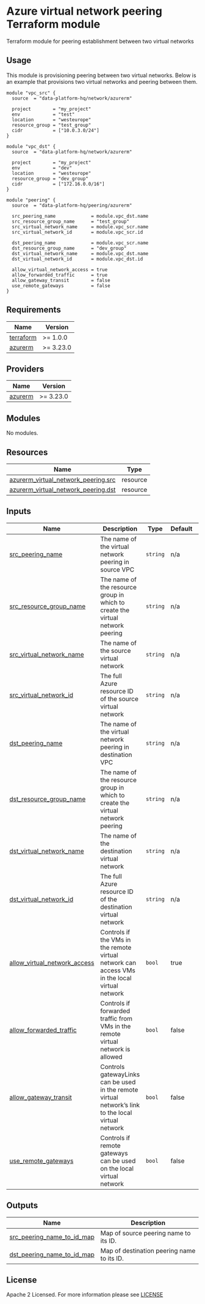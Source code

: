 # Azure virtual network peering Terraform module
Terraform module for peering establishment between two virtual networks

## Usage
This module is provisioning peering between two virtual networks. Below is an example that provisions two virtual networks and peering between them.
```
module "vpc_src" {
  source  = "data-platform-hq/network/azurerm"

  project        = "my_project"
  env            = "test"
  location       = "westeurope"
  resource_group = "test_group"
  cidr           = ["10.0.3.0/24"]
}

module "vpc_dst" {
  source  = "data-platform-hq/network/azurerm"

  project        = "my_project"
  env            = "dev"
  location       = "westeurope"
  resource_group = "dev_group"
  cidr           = ["172.16.0.0/16"]
}

module "peering" {
  source  = "data-platform-hq/peering/azurerm"

  src_peering_name             = module.vpc_dst.name
  src_resource_group_name      = "test_group"
  src_virtual_network_name     = module.vpc_scr.name
  src_virtual_network_id       = module.vpc_scr.id

  dst_peering_name             = module.vpc_scr.name
  dst_resource_group_name      = "dev_group"
  dst_virtual_network_name     = module.vpc_dst.name
  dst_virtual_network_id       = module.vpc_dst.id

  allow_virtual_network_access = true
  allow_forwarded_traffic      = true
  allow_gateway_transit        = false
  use_remote_gateways          = false
}
```

<!-- BEGIN_TF_DOCS -->
## Requirements
| Name                                                                      | Version   |
|---------------------------------------------------------------------------|-----------|
| <a name="requirement_terraform"></a> [terraform](#requirement\_terraform) | >= 1.0.0  |
| <a name="requirement_azurerm"></a> [azurerm](#requirement\_azurerm)       | >= 3.23.0 |

## Providers

| Name                                                           | Version   |
|----------------------------------------------------------------|-----------|
| <a name="provider_azurerm"></a> [azurerm](#provider\_azurerm)  | >= 3.23.0 |

## Modules

No modules.

## Resources

| Name                                                                                                                                            | Type     |
|-------------------------------------------------------------------------------------------------------------------------------------------------|----------|
| [azurerm_virtual_network_peering.src](https://registry.terraform.io/providers/hashicorp/azurerm/latest/docs/resources/virtual_network_peering)  | resource |
| [azurerm_virtual_network_peering.dst](https://registry.terraform.io/providers/hashicorp/azurerm/latest/docs/resources/virtual_network_peering)  | resource |


## Inputs

| Name                                                                                                                         | Description                                                                                         | Type     | Default  | Required |
|------------------------------------------------------------------------------------------------------------------------------|-----------------------------------------------------------------------------------------------------|----------|----------|:--------:|
| <a name="input_src_peering_name"></a> [src\_peering\_name](#input\_src\_peering\_name)                                       | The name of the virtual network peering in source VPC                                               | `string` | n/a      |   yes    |
| <a name="input_src_resource_group_name"></a> [src\_resource\_group\_name](#input\_src\_resource\_group\_name)                | The name of the resource group in which to create the virtual network peering                       | `string` | n/a      |   yes    |
| <a name="input_src_virtual_network_name"></a> [src\_virtual\_network\_name](#input\_src\_virtual\_network\_name)             | The name of the source virtual network                                                              | `string` | n/a      |   yes    |
| <a name="input_src_virtual_network_id"></a> [src\_virtual\_network\_id](#input\_src\_virtual\_network\_id)                   | The full Azure resource ID of the source virtual network                                            | `string` | n/a      |   yes    |
| <a name="input_dst_peering_name"></a> [dst\_peering\_name](#input\_dst\_peering\_name)                                       | The name of the virtual network peering in destination VPC                                          | `string` | n/a      |   yes    |
| <a name="input_dst_resource_group_name"></a> [dst\_resource\_group\_name](#input\_dst\_resource\_group\_name)                | The name of the resource group in which to create the virtual network peering                       | `string` | n/a      |   yes    |
| <a name="input_dst_virtual_network_name"></a> [dst\_virtual\_network\_name](#input\_dst\_virtual\_network\_name)             | The name of the destination virtual network                                                         | `string` | n/a      |   yes    |
| <a name="input_dst_virtual_network_id"></a> [dst\_virtual\_network\_id](#input\_dst\_virtual\_network\_id)                   | The full Azure resource ID of the destination virtual network                                       | `string` | n/a      |   yes    |
| <a name="input_allow_virtual_network_access"></a> [allow\_virtual\_network\_access](#input\_allow\_virtual\_network\_access) | Controls if the VMs in the remote virtual network can access VMs in the local virtual network       | `bool`   | true     |    no    |
| <a name="input_allow_forwarded_traffic"></a> [allow\_forwarded\_traffic](#input\_allow\_forwarded\_traffic)                  | Controls if forwarded traffic from VMs in the remote virtual network is allowed                     | `bool`   | false    |    no    |
| <a name="input_allow_gateway_transit"></a> [allow\_gateway\_transit](#input\_allow\_gateway\_transit)                        | Controls gatewayLinks can be used in the remote virtual network’s link to the local virtual network | `bool`   | false    |    no    |
| <a name="input_use_remote_gateways"></a> [use\_remote\_gateways](#input\_use\_remote\_gateways)                              | Controls if remote gateways can be used on the local virtual network                                | `bool`   | false    |    no    |

## Outputs

| Name                                                                                                                  | Description                                |
|-----------------------------------------------------------------------------------------------------------------------|--------------------------------------------|
| <a name="src_peering_name_to_id_map"></a> [src\_peering\_name\_to\_id\_map](#output\_src\_peering\_name\_to\_id\_map) | Map of source peering name to its ID.      |
| <a name="dst_peering_name_to_id_map"></a> [dst\_peering\_name\_to\_id\_map](#output\_dst\_peering\_name\_to\_id\_map) | Map of destination peering name to its ID. |
<!-- END_TF_DOCS -->

## License

Apache 2 Licensed. For more information please see [LICENSE](https://github.com/data-platform-hq/terraform-azurerm-peering/blob/main/LICENSE)
